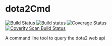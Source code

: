 # dota2Cmd
[![Build Status](https://travis-ci.org/UnrealQuester/dota2Cmd.svg?branch=master)](https://travis-ci.org/UnrealQuester/dota2Cmd)
[![Build status](https://ci.appveyor.com/api/projects/status/qv569ccsl2jcglfh/branch/master?svg=true)](https://ci.appveyor.com/project/UnrealQuester/dota2cmd)
[![Coverage Status](https://coveralls.io/repos/UnrealQuester/dota2Cmd/badge.svg?branch=master)](https://coveralls.io/r/UnrealQuester/dota2Cmd?branch=master)
[![Coverity Scan Build Status](https://scan.coverity.com/projects/5788/badge.svg)](https://scan.coverity.com/projects/5788)

A command line tool to query the dota2 web api
